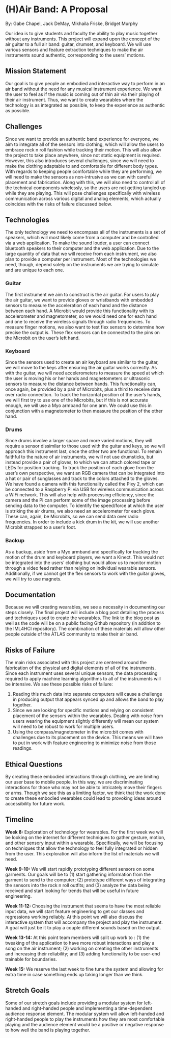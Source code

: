 # (H)Air Band: A Proposal
By: Gabe Chapel, Jack DeMay, Mikhaila Friske, Bridget Murphy

Our idea is to give students and faculty the ability to play music together without any instruments. This project will expand upon the concept of the air guitar to a full air band: guitar, drumset, and keyboard. We will use various sensors and feature extraction techniques to make the air instruments sound authentic, corresponding to the users’ motions. 

## Mission Statement
Our goal is to give people an embodied and interactive way to perform in an air band without the need for any musical instrument experience. We want the user to feel as if the music is coming out of thin air via their playing of their air instrument. Thus, we want to create wearables where the technology is as integrated as possible, to keep the experience as authentic as possible.

## Challenges
Since we want to provide an authentic band experience for everyone, we aim to integrate all of the sensors into clothing, which will allow the users to embrace rock n roll fashion while tracking their motion. This will also allow the project to take place anywhere, since not static equipment is required. However, this also introduces several challenges, since we will need to make the clothing adaptable to and comfortable for different body types. With regards to keeping people comfortable while they are performing, we will need to make the sensors as non-intrusive as we can with careful placement and fabrication. Along with this, we will also need to control all of the technical components wirelessly, so the users are not getting tangled up while they are playing. This will pose challenges specifically with wireless communication across various digital and analog elements, which actually coincides with the risks of failure discussed below.


## Technologies
The only technology we need to encompass all of the instruments is a set of speakers, which will most likely come from a computer and be controlled via a web application. To make the sound louder, a user can connect bluetooth speakers to their computer and the web application. Due to the large quantity of data that we will receive from each instrument, we also plan to provide a computer per instrument. Most of the technologies we need, though, depend solely on the instruments we are trying to simulate and are unique to each one.

### Guitar
The first instrument we aim to construct is the air guitar. For users to play the air guitar, we want to provide gloves or wristbands with embedded sensors to measure the acceleration of each hand and the distance between each hand. A Microbit would provide this functionality with its accelerometer and magnetometer, so we would need one for each hand and one to receive the wireless signals through radio frequencies. To measure finger motions, we also want to test flex sensors to determine how precise the output is. These flex sensors can be connected to the pins on the Microbit on the user’s left hand.

### Keyboard
Since the sensors used to create an air keyboard are similar to the guitar, we will move to the keys after ensuring the air guitar works correctly. As with the guitar, we will need accelerometers to measure the speed at which the user is moving his or her hands and magnetometers or ultrasonic sensors to measure the distance between hands. This functionality can, once again, be provided by a pair of Microbits, plus a third to receive data over radio connection. To track the horizontal position of the user’s hands, we will first try to use one of the Microbits, but if this is not accurate enough, we will use a Myo armband for one arm. We could use this in conjunction with a magnetometer to then measure the position of the other hand.

### Drums
Since drums involve a larger space and more varied motions, they will require a sensor dissimilar to those used with the guitar and keys, so we will approach this instrument last, once the other two are functional. To remain faithful to the nature of air instruments, we will not use drumsticks, but instead provide a pair of gloves, to which we can attach colored tape or LEDs for position tracking. To track the position of each glove from the user’s own perspective, we want an RGB camera that can be integrated into a hat or pair of sunglasses and track to the colors attached to the gloves. We have found a camera with this functionality called the Pixy 2, which can be connected to a Raspberry Pi via USB for wireless communication across a WiFi network. This will also help with processing efficiency, since the camera and the Pi can perform some of the image processing before sending data to the computer. To identify the speed/force at which the user is striking the air drums, we also need an accelerometer for each glove. These can, again, be Microbits, so we can send data over radio frequencies. In order to include a kick drum in the kit, we will use another Microbit strapped to a user’s foot.

### Backup
As a backup, aside from a Myo armband and specifically for tracking the motion of the drum and keyboard players, we want a Kinect. This would not be integrated into the users’ clothing but would allow us to monitor motion through a video feed rather than relying on individual wearable sensors. Additionally, if we cannot get the flex sensors to work with the guitar gloves, we will try to use magnets.


## Documentation
Because we will creating wearables, we see a necessity in documenting our steps closely. The final project will include a blog post detailing the process and techniques used to create the wearables. The link to the blog post as well as the code will be on a public facing Github repository (in addition to the IML4HCI repository). The combination of these materials will allow other people outside of the ATLAS community to make their air band.

## Risks of Failure
The main risks associated with this project are centered around the fabrication of the physical and digital elements of all of the instruments. Since each instrument uses several unique sensors, the data processing required to apply machine learning algorithms to all of the instruments will be intensive. We see these possible risks of failure:

1. Reading this much data into separate computers will cause a challenge in producing output that appears synced up and allows the band to play together.
2. Since we are looking for specific motions and relying on consistent placement of the sensors within the wearables. Dealing with noise from users wearing the equipment slightly differently will mean our system will need to be robust to work for multiple users. 
3. Using the compass/magnetometer in the micro:bit comes with challenges due to its placement on the device. This means we will have to put in work with feature engineering to minimize noise from those readings.
 

## Ethical Questions
By creating these embodied interactions through clothing, we are limiting our user base to mobile people. In this way, we are discriminating interactions for those who may not be able to intricately move their fingers or arms. Though we see this as a limiting factor, we think that the work done to create these embodied wearables could lead to provoking ideas around accessibility for future work.


## Timeline
**Week 8:** Exploration of technology for wearables. For the first week we will be looking on the internet for different techniques to gather gesture, motion, and other sensory input within a wearable. Specifically, we will be focusing on techniques that allow the technology to feel fully integrated or hidden from the user. This exploration will also inform the list of materials we will need.

**Week 9-10:** We will start rapidly prototyping different sensors on some garments. Our goals will be to (1) start gathering information from the garment to send to the computer; (2) prototype different ways of integrating the sensors into the rock n roll outfits; and (3) analyze the data being received and start looking for trends that will be useful in future engineering.

**Week 11-12:** Choosing the instrument that seems to have the most reliable input data, we will start feature engineering to get our classes and regressions working reliably. At this point we will also discuss the interactive system that will accompany the project and play the instrument. A goal will just be it to play a couple different sounds based on the output.

**Week 13-14:** At this point team members will split up work to : (1) the tweaking of the application to have more robust interactions and play a song on the air instrument; (2) working on creating the other instruments and increasing their reliability; and (3) adding functionality to be user-end trainable for boundaries. 

**Week 15:** We reserve the last week to fine tune the system and allowing for extra time in case something ends up taking longer than we think.

## Stretch Goals
Some of our stretch goals include providing a modular system for left-handed and right-handed people and implementing a time-dependent audience response element. The modular system will allow left-handed and right-handed people to play the instruments how they are most comfortable playing and the audience element would be a positive or negative response to how well the band is playing together. 
